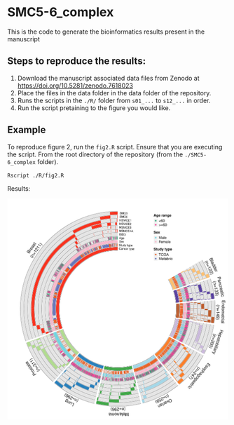# SMC5-6_complex

This is the code to generate the bioinformatics results present in the manuscript

## Steps to reproduce the results:

1. Download the manuscript associated data files from Zenodo at https://doi.org/10.5281/zenodo.7618023
2. Place the files in the data folder in the data folder of the repository.
3. Runs the scripts in the `./R/` folder from `s01_...` to `s12_...` in order. 
4. Run the script pretaining to the figure you would like.

## Example

To reproduce figure 2, run the `fig2.R` script. Ensure that you are executing the script.
From the root directory of the repository (from the `./SMC5-6_complex` folder).

```
Rscript ./R/fig2.R
```

Results:

![](readme-img.png)
